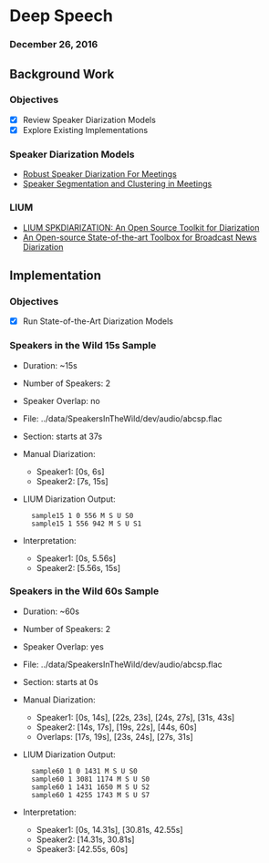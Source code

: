 # Deep Speech
### December 26, 2016

## Background Work

### Objectives

* [x] Review Speaker Diarization Models
* [x] Explore Existing Implementations

### Speaker Diarization Models

* [Robust Speaker Diarization For Meetings](http://www.xavieranguera.com/phdthesis/PhD_Thesis.html)
* [Speaker Segmentation and Clustering in Meetings](https://pdfs.semanticscholar.org/910b/3d2fe351188d69007d82457e13c210ba9574.pdf)

### LIUM

* [LIUM SPKDIARIZATION: An Open Source Toolkit for Diarization](http://www-lium.univ-lemans.fr/diarization/lib/exe/fetch.php/diarization-cmu-spud-2010.pdf)
* [An Open-source State-of-the-art Toolbox for Broadcast News Diarization](http://www-lium.univ-lemans.fr/diarization/lib/exe/fetch.php/toolkit-interspeech2013.pdf)

## Implementation

### Objectives

* [x] Run State-of-the-Art Diarization Models

### Speakers in the Wild 15s Sample

* Duration: ~15s
* Number of Speakers: 2
* Speaker Overlap: no
* File: ../data/SpeakersInTheWild/dev/audio/abcsp.flac
* Section: starts at 37s
* Manual Diarization:
	* Speaker1: [0s, 6s]
	* Speaker2: [7s, 15s]
* LIUM Diarization Output:

		sample15 1 0 556 M S U S0
		sample15 1 556 942 M S U S1

* Interpretation:
	* Speaker1: [0s, 5.56s]
	* Speaker2: [5.56s, 15s]

### Speakers in the Wild 60s Sample

* Duration: ~60s
* Number of Speakers: 2
* Speaker Overlap: yes
* File: ../data/SpeakersInTheWild/dev/audio/abcsp.flac
* Section: starts at 0s
* Manual Diarization:
	* Speaker1: [0s, 14s], [22s, 23s], [24s, 27s], [31s, 43s]
	* Speaker2: [14s, 17s], [19s, 22s], [44s, 60s]
	* Overlaps: [17s, 19s], [23s, 24s], [27s, 31s]
* LIUM Diarization Output:

		sample60 1 0 1431 M S U S0
		sample60 1 3081 1174 M S U S0
		sample60 1 1431 1650 M S U S2
		sample60 1 4255 1743 M S U S7

* Interpretation:
	* Speaker1: [0s, 14.31s], [30.81s, 42.55s]
	* Speaker2: [14.31s, 30.81s]
	* Speaker3: [42.55s, 60s]
